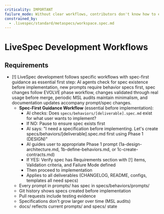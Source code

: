 ```yaml
---
criticality: IMPORTANT
failure_mode: Without clear workflows, contributors don't know how to evolve LiveSpec properly
constrained_by:
  - .livespec/standard/metaspecs/workspace.spec.md
---
```


# LiveSpec Development Workflows

## Requirements
- [!] LiveSpec development follows specific workflows with spec-first guidance as essential first step: AI agents check for spec existence before implementation, new prompts require behavior specs first, spec changes follow EVOLVE phase workflow, changes validated through real usage before merge, periodic MSL audits maintain minimalism, and documentation updates accompany prompt/spec changes.
  - **Spec-First Guidance Workflow** (essential before implementation):
    - AI checks: Does `specs/behaviors/[deliverable].spec.md` exist for what user wants to implement?
    - If NO: Pause to ensure spec exists first
    - AI says: "I need a specification before implementing. Let's create specs/behaviors/[deliverable].spec.md first using Phase 1 (DESIGN)"
    - AI guides user to appropriate Phase 1 prompt (1a-design-architecture.md, 1b-define-behaviors.md, or 1c-create-contracts.md)
    - If YES: Verify spec has Requirements section with [!] items, Validation criteria, and Failure Mode defined
    - Then proceed to implementation
    - Applies to all deliverables (CHANGELOG, README, configs, templates all need specs)
  - Every prompt in prompts/ has spec in specs/behaviors/prompts/
  - Git history shows specs created before implementation
  - Pull requests include testing evidence
  - Specifications don't grow larger over time (MSL audits)
  - docs/ reflects current prompts/ and specs/ state
